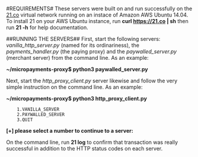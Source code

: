 #REQUIREMENTS#
These servers were built on and run successfully on the [21.co](https://21.co) virtual network running on an instace of Amazon AWS Ubuntu 14.04. To install 21 on your AWS Ubuntu instance, run **curl https://21.co | sh** then run **21 -h** for help documentation. 

##RUNNING THE SERVERS##
First, start the following servers: _vanilla_http_server.py_ (named for its ordinariness), the _payments_handler.py_ (the paying proxy) and the _paywalled_server.py_ (merchant server) from the command line. As an example:

**~/micropayments-proxy$ python3 paywalled_server.py**

Next, start the _http_proxy_client.py_ server likewise and follow the very simple instruction on the command line. As an example:

**~/micropayments-proxy$ python3 http_proxy_client.py**

        1.VANILLA_SERVER
        2.PAYWALLED_SERVER
        3.QUIT
        
**[+] please select a number to continue to a server:**

On the command line, run **21 log** to confirm that transaction was really successful in addition to the HTTP status codes on each server. 
